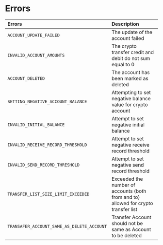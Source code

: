 # Errors

| **Errors** | **Description** |
| :--- | :--- |
| `ACCOUNT_UPDATE_FAILED` | The update of the account failed |
| `INVALID_ACCOUNT_AMOUNTS` | The crypto transfer credit and debit do not sum equal to 0 |
| `ACCOUNT_DELETED` | The account has been marked as deleted |
| `SETTING_NEGATIVE_ACCOUNT_BALANCE` | Attempting to set negative balance value for crypto account |
| `INVALID_INITIAL_BALANCE` | Attempt to set negative initial balance |
| `INVALID_RECEIVE_RECORD_THRESHOLD` | Attempt to set negative receive record threshold |
| `INVALID_SEND_RECORD_THRESHOLD` | Attempt to set negative send record threshold |
| `TRANSFER_LIST_SIZE_LIMIT_EXCEEDED` | Exceeded the number of accounts \(both from and to\) allowed for crypto transfer list |
| `TRANSAFER_ACCOUNT_SAME_AS_DELETE_ACCOUNT` | Transfer Account should not be same as Account to be deleted |

